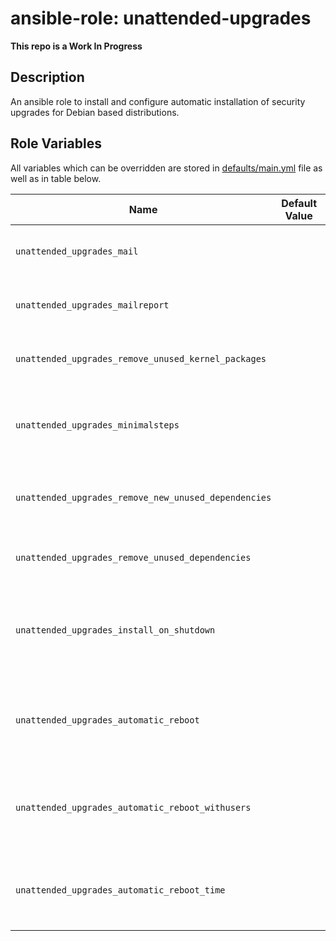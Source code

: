 # ansible-role: unattended-upgrades

**This repo is a Work In Progress**

## Description
An ansible role to install and configure automatic installation of security upgrades for Debian based distributions.

## Role Variables
All variables which can be overridden are stored in [defaults/main.yml](defaults/main.yml) file as well as in table below.

| Name                                                 | Default Value | Description                                                                                                                 |
| --------------                                       | ------------- | -----------------------------------                                                                                         |
| `unattended_upgrades_mail`                           |               | Send email to this address for problems or packages upgrades                                                                |
| `unattended_upgrades_mailreport`                     |               | Set this value to one of: "always", "only-on-error" or "on-change"                                                          |
| `unattended_upgrades_remove_unused_kernel_packages`  |               | Remove unused automatically installed kernel-related packages                                                               |
| `unattended_upgrades_minimalsteps`                   |               | Split the upgrade into the smallest possible chunks so that they can be interrupted with SIGTERM                            |
| `unattended_upgrades_remove_new_unused_dependencies` |               | Do automatic removal of newly unused dependencies after the upgrade                                                         |
| `unattended_upgrades_remove_unused_dependencies`     |               | Do automatic removal of unused packages after the upgrade                                                                   |
| `unattended_upgrades_install_on_shutdown`            |               | Install all updates when the machine is shutting down instead of doing it in the background while the machine is running    |
| `unattended_upgrades_automatic_reboot`               |               | Automatically reboot *WITHOUT CONFIRMATION* if the file `/var/run/reboot-required` is found after the upgrade               |
| `unattended_upgrades_automatic_reboot_withusers`     |               | Automatically reboot even if there are users currently logged in when `Unattended-Upgrade::Automatic-Reboot` is set to true |
| `unattended_upgrades_automatic_reboot_time`          |               | If automatic reboot is enabled and needed, reboot at the specific time instead of immediately                               |
